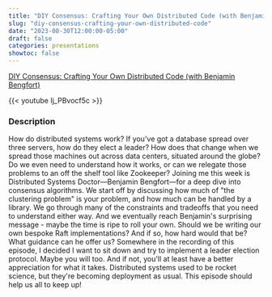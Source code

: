 ```yaml
---
title: "DIY Consensus: Crafting Your Own Distributed Code (with Benjamin Bengfort)"
slug: "diy-consensus-crafting-your-own-distributed-code"
date: "2023-08-30T12:00:00-05:00"
draft: false
categories: presentations
showtoc: false
---
```


[DIY Consensus: Crafting Your Own Distributed Code (with Benjamin Bengfort)](https://pod.link/developer-voices/episode/938292a4e4b2c1ca82a66d4674dd8d97)

{{< youtube Ij_PBvocf5c >}}

### Description

How do distributed systems work? If you've got a database spread over three servers, how do they elect a leader? How does that change when we spread those machines out across data centers, situated around the globe? Do we even need to understand how it works, or can we relegate those problems to an off the shelf tool like Zookeeper? Joining me this week is Distributed Systems Doctor—Benjamin Bengfort—for a deep dive into consensus algorithms. We start off by discussing how much of "the clustering problem" is your problem, and how much can be handled by a library. We go through many of the constraints and tradeoffs that you need to understand either way. And we eventually reach Benjamin's surprising message - maybe the time is ripe to roll your own. Should we be writing our own bespoke Raft implementations? And if so, how hard would that be? What guidance can he offer us?  Somewhere in the recording of this episode, I decided I want to sit down and try to implement a leader election protocol. Maybe you will too. And if not, you'll at least have a better appreciation for what it takes. Distributed systems used to be rocket science, but they're becoming deployment as usual. This episode should help us all to keep up!

